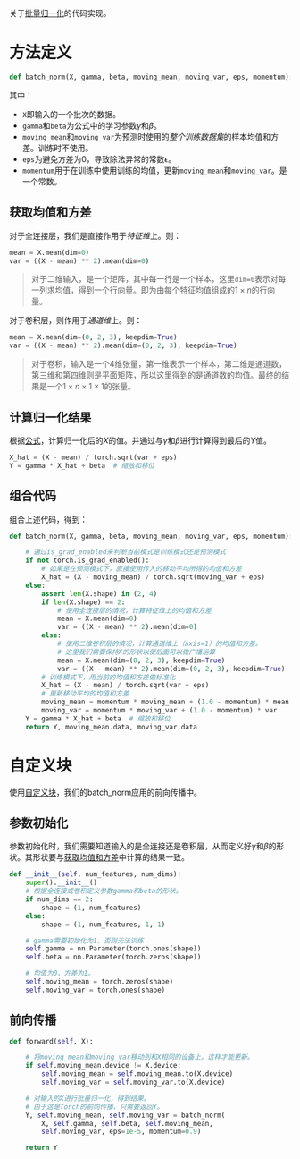 关于[批量归一化](批量归一化.md)的代码实现。
# 方法定义
```python
def batch_norm(X, gamma, beta, moving_mean, moving_var, eps, momentum):
```
其中：
- `X`即输入的一个批次的数据。
- `gamma`和`beta`为公式中的学习参数$\gamma$和$\beta$。
- `moving_mean`和`moving_var`为预测时使用的*整个训练数据集*的样本均值和方差。训练时不使用。
- `eps`为避免方差为0，导致除法异常的常数$\epsilon$。
- `momentum`用于在训练中使用训练的均值，更新`moving_mean`和`moving_var`。是一个常数。

## 获取均值和方差
对于全连接层，我们是直接作用于*特征维*上。则：
```python
mean = X.mean(dim=0)
var = ((X - mean) ** 2).mean(dim=0)
```
> 对于二维输入，是一个矩阵，其中每一行是一个样本，这里`dim=0`表示对每一列求均值，得到一个行向量。即为由每个特征均值组成的$1 \times n$的行向量。

对于卷积层，则作用于*通道维*上。则：
```python
mean = X.mean(dim=(0, 2, 3), keepdim=True)
var = ((X - mean) ** 2).mean(dim=(0, 2, 3), keepdim=True)
```
> 对于卷积，输入是一个4维张量，第一维表示一个样本，第二维是通道数，第三维和第四维则是平面矩阵，所以这里得到的是通道数的均值。最终的结果是一个$1 \times n \times 1 \times 1$的张量。

## 计算归一化结果
根据[公式](批量归一化.md#公式)，计算归一化后的$X$的值。并通过与$\gamma$和$\beta$进行计算得到最后的$Y$值。

```python
X_hat = (X - mean) / torch.sqrt(var + eps)
Y = gamma * X_hat + beta  # 缩放和移位
```

## 组合代码
组合上述代码，得到：
```python
def batch_norm(X, gamma, beta, moving_mean, moving_var, eps, momentum):

    # 通过is_grad_enabled来判断当前模式是训练模式还是预测模式
    if not torch.is_grad_enabled():
        # 如果是在预测模式下，直接使用传入的移动平均所得的均值和方差
        X_hat = (X - moving_mean) / torch.sqrt(moving_var + eps)
    else:
        assert len(X.shape) in (2, 4)
        if len(X.shape) == 2:
            # 使用全连接层的情况，计算特征维上的均值和方差
            mean = X.mean(dim=0)
            var = ((X - mean) ** 2).mean(dim=0)
        else:
            # 使用二维卷积层的情况，计算通道维上（axis=1）的均值和方差。
            # 这里我们需要保持X的形状以便后面可以做广播运算
            mean = X.mean(dim=(0, 2, 3), keepdim=True)
            var = ((X - mean) ** 2).mean(dim=(0, 2, 3), keepdim=True)
        # 训练模式下，用当前的均值和方差做标准化
        X_hat = (X - mean) / torch.sqrt(var + eps)
        # 更新移动平均的均值和方差
        moving_mean = momentum * moving_mean + (1.0 - momentum) * mean
        moving_var = momentum * moving_var + (1.0 - momentum) * var
    Y = gamma * X_hat + beta  # 缩放和移位
    return Y, moving_mean.data, moving_var.data
```

# 自定义块
使用[自定义块](自定义块.md)，我们的batch_norm应用的前向传播中。
## 参数初始化

参数初始化时，我们需要知道输入的是全连接还是卷积层，从而定义好$\gamma$和$\beta$的形状。其形状要与[获取均值和方差](批量归一化的实现.md#获取均值和方差)中计算的结果一致。

```python
def __init__(self, num_features, num_dims):
    super().__init__()
	# 根据全连接或卷积定义参数gamma和beta的形状。
    if num_dims == 2:
        shape = (1, num_features)
    else:
        shape = (1, num_features, 1, 1)

    # gamma需要初始化为1，否则无法训练
    self.gamma = nn.Parameter(torch.ones(shape))
    self.beta = nn.Parameter(torch.zeros(shape))

    # 均值为0，方差为1。
    self.moving_mean = torch.zeros(shape)
    self.moving_var = torch.ones(shape)
```

## 前向传播
```python
def forward(self, X):

    # 将moving_mean和moving_var移动到和X相同的设备上。这样才能更新。
    if self.moving_mean.device != X.device:
        self.moving_mean = self.moving_mean.to(X.device)
        self.moving_var = self.moving_var.to(X.device)

    # 对输入的X进行批量归一化，得到结果。
    # 由于这是Torch的前向传播，只需要返回Y。
    Y, self.moving_mean, self.moving_var = batch_norm(
        X, self.gamma, self.beta, self.moving_mean,
        self.moving_var, eps=1e-5, momentum=0.9)

    return Y
```